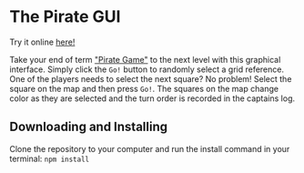 # The Pirate GUI

Try it online [here!](https://ian-antking.github.io/the-pirate-gui/)

Take your end of term ["Pirate Game"](https://www.tes.com/teaching-resource/the-pirate-game-end-of-term-activity-6258063) to the next level with this graphical interface. Simply click the `Go!` button to randomly select a grid reference. One of the players needs to select the next square? No problem! Select the square on the map and then press `Go!`. The squares on the map change color as they are selected and the turn order is recorded in the captains log. 

## Downloading and Installing

Clone the repository to your computer and run the install command in your terminal:
``npm install`` 

